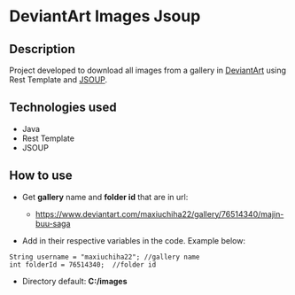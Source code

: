 # DeviantArt Images Jsoup

## Description
Project developed to download all images from a gallery in [DeviantArt](deviantart.com) using Rest Template and 
[JSOUP](https://jsoup.org).

## Technologies used
* Java
* Rest Template  
* JSOUP

## How to use
* Get **gallery** name and **folder id** that are in url: 
  * https://www.deviantart.com/maxiuchiha22/gallery/76514340/majin-buu-saga

* Add in their respective variables in the code. Example below:
```
String username = "maxiuchiha22"; //gallery name
int folderId = 76514340;  //folder id
```
* Directory default: **C:/images**